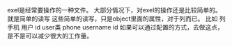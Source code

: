 exel是经常要操作的一种文件。
大部分情况下，对exel的操作还是比较简单的。就是简单的读写
这些简单的读写，只是object里面的属性，对于列而已。
比如
列        手机   用户        id
user类    phone  username    id
如果可以通过配置的方式，去做这点，是不是可以减少很大的工作量。